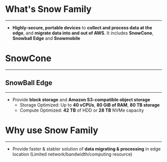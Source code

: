 # What's Snow Family
---

* **Highly-secure, portable devices** to **collect and process data at the
edge**, and **migrate data into and out of AWS**. It includes **SnowCone**, **Snowball Edge** and **Snowmobile**

# SnowCone
---


## SnowBall Edge
---

* Provide **block storage** and **Amazon S3-compatible object storage**
	* Storage Optimized: Up to **40 vCPUs**, **80 GiB of RAM**, **80 TB storage**
	* Compute Optimized: **42 TB** of HDD or **28 TB** NVMe capacity


# Why use Snow Family
---

* Provide faster & stabler solution of **data migrating & processing** in edge location (Limited network/bandwidth/computing resource)